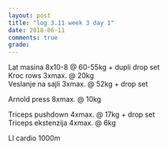 ```yaml
---
layout: post
title: "log 3.11 week 3 day 1"
date: 2018-06-11
comments: true
grade:
---
```


Lat masina 8x10-8 @ 60-55kg + dupli drop set  
Kroc rows 3xmax. @ 20kg  
Veslanje na sajli 3xmax. @ 52kg + drop set   

Arnold press 8xmax. @ 10kg  

Triceps pushdown 4xmax. @ 17kg + drop set   
Triceps ekstenzija 4xmax. @ 6kg   

LI cardio 1000m  
